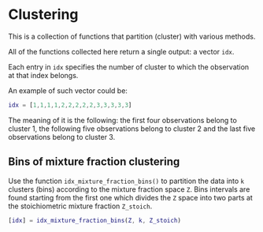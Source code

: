 # Clustering

This is a collection of functions that partition (cluster) with various methods.

All of the functions collected here return a single output: a vector `idx`.

Each entry in `idx` specifies the number of cluster to which the observation at that index belongs.

An example of such vector could be:

```matlab
idx = [1,1,1,1,2,2,2,2,2,3,3,3,3,3]
```

The meaning of it is the following: the first four observations belong to cluster 1, the following five observations belong to cluster 2 and the last five observations belong to cluster 3.


## Bins of mixture fraction clustering

Use the function `idx_mixture_fraction_bins()` to partition the data into `k` clusters (bins) according to the mixture fraction space `Z`. Bins intervals are found starting from the first one which divides the `Z` space into two parts at the stoichiometric mixture fraction `Z_stoich`.

```matlab
[idx] = idx_mixture_fraction_bins(Z, k, Z_stoich)
```

